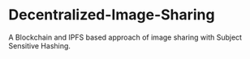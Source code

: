 # Decentralized-Image-Sharing
A Blockchain and IPFS based approach of image sharing with Subject Sensitive Hashing.
